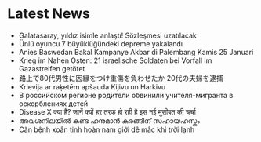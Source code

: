 # Latest News
-  Galatasaray, yıldız isimle anlaştı! Sözleşmesi uzatılacak
-  Ünlü oyuncu 7 büyüklüğündeki depreme yakalandı
-  Anies Baswedan Bakal Kampanye Akbar di Palembang Kamis 25 Januari
-  Krieg im Nahen Osten: 21 israelische Soldaten bei Vorfall im Gazastreifen getötet
-  路上で80代男性に因縁をつけ重傷を負わせたか 20代の夫婦を逮捕
-  Krievija ar raķetēm apšauda Kijivu un Harkivu
-  В российском регионе родители обвинили учителя-мигранта в оскорблениях детей
-  Disease X क्या है? जानें क्यों हर तरफ हो रही है इस नई मुसीबत की चर्चा
-  അവശനിലയിൽ കണ്ട ഹനുമാൻ കുരങ്ങിന് സഹായഹസ്തം
-  Căn bệnh xoắn tinh hoàn nam giới dễ mắc khi trời lạnh
